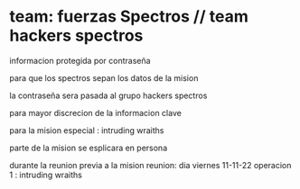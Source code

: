 # team: fuerzas Spectros // team hackers spectros

informacion protegida por contraseña

para que los spectros sepan los datos de la mision

la contraseña sera pasada al grupo hackers spectros

para mayor discrecion de la informacion clave

 para la mision especial : intruding wraiths
 
parte de la mision se esplicara en persona 

durante la reunion previa a la mision 
reunion:  dia viernes 11-11-22
operacion 1 : intruding wraiths
